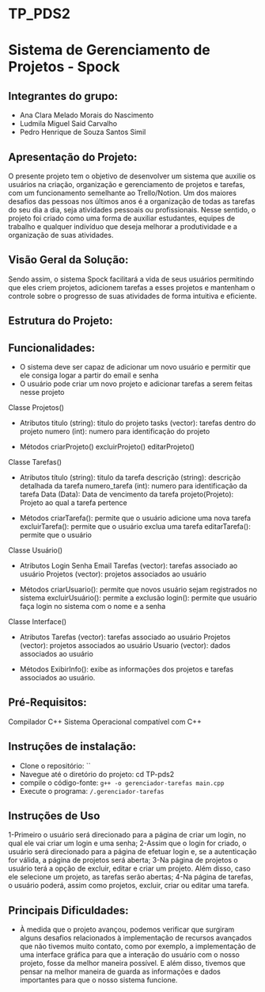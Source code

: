 # TP_PDS2
# Sistema de Gerenciamento de Projetos - Spock

## Integrantes do grupo:
- Ana Clara Melado Morais do Nascimento
- Ludmila Miguel Said Carvalho
- Pedro Henrique de Souza Santos Simil

##  Apresentação do Projeto: 
O presente projeto tem o objetivo de desenvolver um sistema que auxilie os usuários na criação, organização e gerenciamento de projetos e tarefas, com um funcionamento semelhante ao Trello/Notion. Um dos maiores desafios das pessoas nos últimos anos é a organização de todas as tarefas do seu dia a dia, seja atividades pessoais ou profissionais. Nesse sentido, o projeto foi criado como uma forma  de auxiliar estudantes, equipes de trabalho e qualquer indivíduo que deseja melhorar a produtividade e a organização de suas atividades.

## Visão Geral da Solução:
Sendo assim, o sistema Spock facilitará a vida de seus usuários permitindo que eles criem projetos, adicionem tarefas a esses projetos e mantenham o controle sobre o progresso de suas atividades de forma intuitiva e eficiente.

## Estrutura do Projeto:
## Funcionalidades:
- O sistema deve ser capaz de adicionar um novo usuário e permitir que ele consiga logar a partir do email e senha
- O usuário pode criar um novo projeto e adicionar tarefas a serem feitas nesse projeto

Classe Projetos()
- Atributos
    titulo (string): titulo do projeto
    tasks (vector<task>): tarefas dentro do projeto
    numero (int): numero para identificação do projeto

- Métodos
	criarProjeto()
	excluirProjeto()
	editarProjeto()

Classe Tarefas()
- Atributos
	título (string): titulo da tarefa
	descrição (string): descrição detalhada da tarefa
    numero_tarefa (int): numero para identificação da tarefa
	Data (Data): Data de vencimento da tarefa
    projeto(Projeto): Projeto ao qual a tarefa pertence
	
- Métodos
    criarTarefa(): permite que o usuário adicione uma nova tarefa
    excluirTarefa(): permite que o usuário exclua uma tarefa
    editarTarefa():  permite que o usuário 

Classe Usuário()
- Atributos
	Login
	Senha
	Email
	Tarefas (vector<task>): tarefas associado ao usuário
    Projetos (vector<Project>): projetos associados ao usuário
	
- Métodos
	criarUsuario(): permite que novos usuário sejam registrados no sistema
	excluirUsuário(): permite a exclusão
	login(): permite que usuário faça login no sistema com o nome e a senha

Classe Interface()
- Atributos
       Tarefas (vector<task>): tarefas associado ao usuário
       Projetos (vector<Project>): projetos associados ao usuário
       Usuario (vector<username>): dados associados ao usuário

- Métodos
       ExibirInfo(): exibe as informações dos projetos e tarefas associados ao usuário.
   

## Pré-Requisitos:
Compilador C++
Sistema Operacional compatível com C++

## Instruções de instalação:
- Clone o repositório: ``
- Navegue até o diretório do projeto: cd TP-pds2
- compile o código-fonte: `g++ -o gerenciador-tarefas main.cpp`
- Execute o programa: `/.gerenciador-tarefas`

## Instruções de Uso
1-Primeiro o usuário será direcionado para a página de criar um login, no qual ele vai criar um login e uma senha;
2-Assim que o login for criado, o usuário será direcionado para a página de efetuar login e, se a autenticação for válida, a página de projetos será aberta;
3-Na página de projetos o usuário terá a opção de excluir, editar e criar um projeto. Além disso, caso ele selecione um projeto, as tarefas serão abertas;
4-Na página de tarefas, o usuário poderá, assim como projetos, excluir, criar ou editar uma tarefa.

## Principais Dificuldades:
- À medida que o projeto avançou, podemos verificar que surgiram alguns desafios relacionados à implementação de recursos avançados que não tivemos muito contato, como por exemplo, a implementação de uma interface gráfica para que a interação do usuário com o nosso projeto, fosse da melhor maneira possível. E além disso, tivemos que pensar na melhor maneira de guarda as informações e dados importantes para que o nosso sistema funcione.

